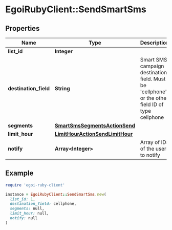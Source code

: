# EgoiRubyClient::SendSmartSms

## Properties

| Name | Type | Description | Notes |
| ---- | ---- | ----------- | ----- |
| **list_id** | **Integer** |  |  |
| **destination_field** | **String** | Smart SMS campaign destination field. Must be &#39;cellphone&#39; or the other field ID of type                                 cellphone |  |
| **segments** | [**SmartSmsSegmentsActionSend**](SmartSmsSegmentsActionSend.md) |  |  |
| **limit_hour** | [**LimitHourActionSendLimitHour**](LimitHourActionSendLimitHour.md) |  | [optional] |
| **notify** | **Array&lt;Integer&gt;** | Array of IDs of the users to notify | [optional] |

## Example

```ruby
require 'egoi-ruby-client'

instance = EgoiRubyClient::SendSmartSms.new(
  list_id: 1,
  destination_field: cellphone,
  segments: null,
  limit_hour: null,
  notify: null
)
```

